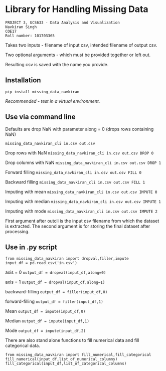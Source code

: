 # Library for Handling Missing Data

```
PROJECT 3, UCS633 - Data Analysis and Visualization
Navkiran Singh  
COE17
Roll number: 101703365
```

Takes two inputs - filename of input csv, intended filename of output csv. 

Two optional arguments - which must be provided together or left out.


Resulting csv is saved with the name you provide. 


## Installation
`pip install missing_data_navkiran`

*Recommended - test in a virtual environment.* 

## Use via command line

Defaults are drop NaN with parameter along = 0 (drops rows containing NaN)
 
`missing_data_navkiran_cli in.csv out.csv`

Drop rows with NaN
`missing_data_navkiran_cli in.csv out.csv DROP 0` 

Drop columns with NaN
`missing_data_navkiran_cli in.csv out.csv DROP 1`

Forward filling
`missing_data_navkiran_cli in.csv out.csv FILL 0`

Backward filling
`missing_data_navkiran_cli in.csv out.csv FILL 1`

Imputing with mean
`missing_data_navkiran_cli in.csv out.csv IMPUTE 0`

Imputing with median
`missing_data_navkiran_cli in.csv out.csv IMPUTE 1`

Imputing with mode
`missing_data_navkiran_cli in.csv out.csv IMPUTE 2`

First argument after outcli is the input csv filename from which the dataset is extracted. The second argument is for storing the final dataset after processing.

## Use in .py script
```
from missing_data_navkiran import dropval,filler,impute
input_df = pd.read_csv('in.csv')
```
axis = 0
`output_df = dropval(input_df,along=0)`

axis = 1 
`output_df = dropval(input_df,along=1)`

backward-filling
`output_df = filler(input_df,0)`

forward-filling
`output_df = filler(input_df,1)`

Mean
`output_df = impute(input_df,0)`

Median
`output_df = impute(input_df,1)`

Mode
`output_df = impute(input_df,2)`


There are also stand alone functions to fill numerical data and fill categorical data.

```
from missing_data_navkiran import fill_numerical,fill_categorical
fill_numerical(input_df,list_of_numerical_columns)
fill_categorical(input_df,list_of_categorical_columns)
```

